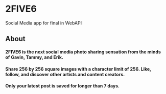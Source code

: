 # 2FIVE6
Social Media app for final in WebAPI
## About
#### 2FIVE6 is the next social media photo sharing sensation from the minds of Gavin, Tammy, and Erik.
#### Share 256 by 256 square images with a character limit of 256. Like, follow, and discover other artists and content creators.
#### Only your latest post is saved for longer than 7 days.
